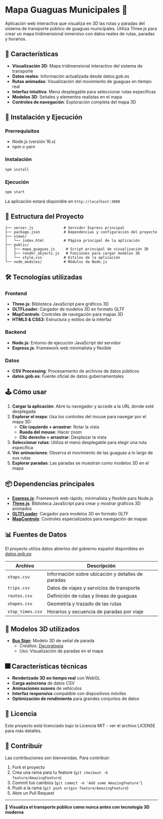 # Mapa Guaguas Municipales 🚌

Aplicación web interactiva que visualiza en 3D las rutas y paradas del sistema de transporte público de guaguas municipales. Utiliza Three.js para crear un mapa tridimensional inmersivo con datos reales de rutas, paradas y horarios.

## 🌟 Características

- **Visualización 3D**: Mapa tridimensional interactivo del sistema de transporte
- **Datos reales**: Información actualizada desde datos.gob.es
- **Rutas animadas**: Visualización del movimiento de guaguas en tiempo real
- **Interfaz intuitiva**: Menú desplegable para seleccionar rutas específicas
- **Modelos 3D**: Señales y elementos realistas en el mapa
- **Controles de navegación**: Exploración completa del mapa 3D

## 🚀 Instalación y Ejecución

### Prerrequisitos
- Node.js (versión 16.x)
- npm o yarn

### Instalación
```bash
npm install
```

### Ejecución
```bash
npm start
```

La aplicación estará disponible en `http://localhost:3000`

## 📝 Estructura del Proyecto

```
├── server.js              # Servidor Express principal
├── package.json           # Dependencias y configuración del proyecto
├── views/
│   └── index.html         # Página principal de la aplicación
├── public/
│   ├── mapa_guaguas.js     # Script principal de visualización 3D
│   ├── render_objects.js   # Funciones para cargar modelos 3D
│   └── style.css          # Estilos de la aplicación
└── node_modules/          # Módulos de Node.js
```

## 🛠️ Tecnologías utilizadas

### Frontend
- **Three.js**: Biblioteca JavaScript para gráficos 3D
- **GLTFLoader**: Cargador de modelos 3D en formato GLTF
- **MapControls**: Controles de navegación para mapas 3D
- **HTML5 & CSS3**: Estructura y estilos de la interfaz

### Backend
- **Node.js**: Entorno de ejecución JavaScript del servidor
- **Express.js**: Framework web minimalista y flexible

### Datos
- **CSV Processing**: Procesamiento de archivos de datos públicos
- **datos.gob.es**: Fuente oficial de datos gubernamentales

## 🕹️ Cómo usar

1. **Cargar la aplicación**: Abre tu navegador y accede a la URL donde esté desplegada
2. **Explorar el mapa**: Usa los controles del mouse para navegar por el mapa 3D:
   - **Clic izquierdo + arrastrar**: Rotar la vista
   - **Rueda del mouse**: Hacer zoom
   - **Clic derecho + arrastrar**: Desplazar la vista
3. **Seleccionar rutas**: Utiliza el menú desplegable para elegir una ruta específica
4. **Ver animaciones**: Observa el movimiento de las guaguas a lo largo de sus rutas
5. **Explorar paradas**: Las paradas se muestran como modelos 3D en el mapa

## 📦 Dependencias principales

- **[Express.js](https://expressjs.com/)**: Framework web rápido, minimalista y flexible para Node.js
- **[Three.js](https://threejs.org/)**: Biblioteca JavaScript para crear y mostrar gráficos 3D animados
- **[GLTFLoader](https://threejs.org/docs/#examples/en/loaders/GLTFLoader)**: Cargador para modelos 3D en formato GLTF
- **[MapControls](https://threejs.org/docs/#examples/en/controls/MapControls)**: Controles especializados para navegación de mapas

## 📊 Fuentes de Datos

El proyecto utiliza datos abiertos del gobierno español disponibles en [datos.gob.es](https://datos.gob.es/es/catalogo?q=Guaguas+Municipales&sort=score+desc%2C+metadata_created+desc):

| Archivo | Descripción |
|---------|-------------|
| `stops.csv` | Información sobre ubicación y detalles de paradas |
| `trips.csv` | Datos de viajes y servicios de transporte |
| `routes.csv` | Definición de rutas y líneas de guaguas |
| `shapes.csv` | Geometría y trazado de las rutas |
| `stop_times.csv` | Horarios y secuencia de paradas por viaje |

## 🎨 Modelos 3D utilizados

- **[Bus Sign](https://sketchfab.com/3d-models/bus-sign-76333622b3464662adb87ccb8d3c3e28)**: Modelo 3D de señal de parada
  - *Créditos*: [Decoratopia](https://decoratopia.com/)
  - *Uso*: Visualización de paradas en el mapa

## 🎆 Características técnicas

- **Renderizado 3D en tiempo real** con WebGL
- **Carga asíncrona** de datos CSV
- **Animaciones suaves** de vehículos
- **Interfaz responsiva** compatible con dispositivos móviles
- **Optimización de rendimiento** para grandes conjuntos de datos

## 📝 Licencia

Este proyecto está licenciado bajo la Licencia MIT - ver el archivo LICENSE para más detalles.

## 🤝 Contribuir

Las contribuciones son bienvenidas. Para contribuir:

1. Fork el proyecto
2. Crea una rama para tu feature (`git checkout -b feature/AmazingFeature`)
3. Commit tus cambios (`git commit -m 'Add some AmazingFeature'`)
4. Push a la rama (`git push origin feature/AmazingFeature`)
5. Abre un Pull Request

---

📍 **Visualiza el transporte público como nunca antes con tecnología 3D moderna**
